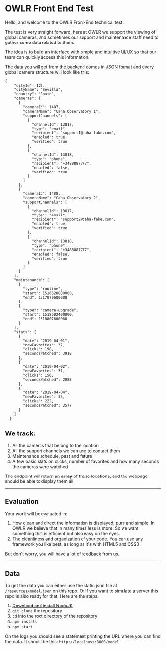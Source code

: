 # OWLR Front End Test

Hello, and welcome to the OWLR Front-End technical test.

The test is very straight forward, here at OWLR we support the viewing of global cameras, and sometimes our support and maintenance staff need to gather some data related to them.

The idea is to build an interface with simple and intuitive UI/UX so that our team can quickly access this information.

The data you will get from the backend comes in JSON format and every global camera structure will look like this:

```$json
{
    "cityId": 123,
    "cityName": "Sevilla",
    "country": "Spain",
    "cameras": [
      {
        "cameraId": 1487,
        "cameraName": "Caha Observatory 1",
        "supportChannels": [
          {
            "channelId": 13817,
            "type": "email",
            "recipient": "support1@caha-fake.com",
            "enabled": true,
            "verified": true
          },
          {
            "channelId": 13818,
            "type": "phone",
            "recipient": "+3488887777",
            "enabled": false,
            "verified": true
          }
        ]
      },
      {
        "cameraId": 1488,
        "cameraName": "Caha Observatory 2",
        "supportChannels": [
          {
            "channelId": 13817,
            "type": "email",
            "recipient": "support2@caha-fake.com",
            "enabled": true,
            "verified": true
          },
          {
            "channelId": 13818,
            "type": "phone",
            "recipient": "+3488887777",
            "enabled": false,
            "verified": true
          }
        ]
      }
    ],
    "maintenance": [
      {
        "type": "routine",
        "start": 1516528800000,
        "end": 1517079600000
      },
      {
        "type": "camera-upgrade",
        "start": 1518602400000,
        "end": 1518807600000
      }
    ],
    "stats": [
      {
        "date": "2019-04-01",
        "newFavorites": 37,
        "clicks": 198,
        "secondsWatched": 3918
      },
      {
        "date": "2019-04-02",
        "newFavorites": 31,
        "clicks": 156,
        "secondsWatched": 2888
      },
      {
        "date": "2019-04-04",
        "newFavorites": 35,
        "clicks": 222,
        "secondsWatched": 3577
      }
    ]
  }
```

## We track:
 
 1. All the cameras that belong to the location
 2. All the support channels we can use to contact them
 3. Maintenance schedule, past and future
 4. A few basic stats on clicks, number of favorites and how many seconds the cameras were watched
 
 The endpoint will return an **array** of these locations, and the webpage should be able to display them all 
 
 ---
## Evaluation

Your work will be evaluated in: 

1. How clean and direct the information is displayed, pure and simple. In OWLR we believe that in many times less is more. So we want something that is efficient but also easy on the eyes.
2. The cleanliness and organization of your code. You can use any framework you like best, as long as it's with HTML5 and CSS3

But don't worry, you will have a lot of feedback from us. 

----
## Data
To get the data you can either use the static json file at `/resources/model.json` on this repo. Or if you want to simulate a server this repo is also ready for that. Here are the steps.

1. [Download and install NodeJS](https://nodejs.org/en/download/)
2. `git clone` the repository
3. `cd` into the root directory of the repository 
4. `npm install`
5. `npm start`

On the logs you should see a statement printing the URL where you can find the data. It should be this:
`http://localhost:3000/model`
